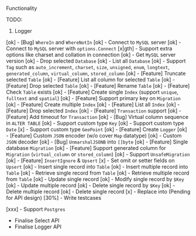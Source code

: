 ###

Functionality

TODO:

1. Logger

[ok] - [Bug] `WhereIn` and `WhereNotIn`
[ok] - Connect to `MySQL` server
[ok] - Connect to `MySQL` server with `options.Connect`
[x|gth] - Support extra options like charset and collation in connection
[ok] - Get `MySQL` server version
[ok] - Drop selected `Database`
[ok] - List all `Database`
[ok] - Support `Tag` such as `auto_increment`, `charset`, `size`, `unsigned`, `enum`, `longtext`, `generated_column`, `virtual_column`, `stored_column`
[ok] - [Feature] Truncate selected `Table`
[ok] - [Feature] List all column for selected `Table`
[ok] - [Feature] Drop selected `Table`
[ok] - [Feature] Rename `Table`
[ok] - [Feature] Check `Table` exists
[ok] - [Feature] Create single `Index` (support `unique`, `fulltext` and `spatial`)
[ok] - [Feature] Support primary key on `Migration`
[ok] - [Feature] Create multiple `Index`
[ok] - [Feature] List all `Index`
[ok] - [Feature] Drop selected `Index`
[ok] - [Feature] `Transaction` support
[ok] - [Feature] Add timeout for `Transaction`
[ok] - [Bug] Virtual column sequence in `ALTER TABLE`
[ok] - Support custom type `Key`
[ok] - Support custom type `Date`
[x] - Support custom type `GeoPoint`
[ok] - [Feature] Create `Logger`
[ok] - [Feature] Custom `JSON` encoder (w/o cover `Map` datatype)
[ok] - Custom `JSON` decoder
[ok] - [Bug] `UnmarshalJSONB` into `[]byte`
[ok] - [Feature] Single database `Migration`
[ok] - [Feature] Support generated column for `Migration` (`virtual_column` or `stored_column`)
[ok] - Support `UnsafeMigration`
[ok] - [Feature] `InsertIgnore` & `Upsert`
[x] - Set omit or setter fields on `Upsert`
[ok] - Insert single record into `Table`
[ok] - Insert multiple record into `Table`
[ok] - Retrieve single record from `Table`
[ok] - Retrieve multiple record from `Table`
[ok] - Update single record
[ok] - Modify single record by `$Key`
[ok] - Update multiple record
[ok] - Delete single record by `$Key`
[ok] - Delete multiple record
[ok] - Delete single record
[x] - Replace into (Pending for API design)
[30%] - Write testcases

[xxx] - Support `Postgres`

- Finalise Select API
- Finalise Logger API
